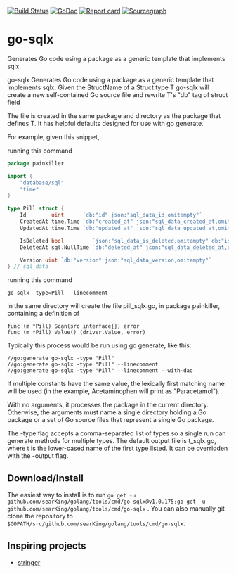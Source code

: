 [![Build Status](https://travis-ci.org/searKing/travis-ci.svg?branch=go-sqlx)](https://travis-ci.org/searKing/travis-ci)
[![GoDoc](https://godoc.org/github.com/searKing/golang/tools/cmd/go-sqlx?status.svg)](https://godoc.org/github.com/searKing/golang/tools/cmd/go-sqlx)
[![Report card](https://goreportcard.com/badge/github.com/searKing/golang/tools/cmd/go-sqlx)](https://goreportcard.com/report/github.com/searKing/golang/tools/cmd/go-sqlx)
[![Sourcegraph](https://sourcegraph.com/github.com/searKing/golang/-/badge.svg)](https://sourcegraph.com/github.com/searKing/travis-ci@go-sqlx?badge)

# go-sqlx

Generates Go code using a package as a generic template that implements sqlx.

go-sqlx Generates Go code using a package as a generic template that implements sqlx. Given the StructName of a Struct
type T go-sqlx will create a new self-contained Go source file and rewrite T's "db" tag of struct field

The file is created in the same package and directory as the package that defines T. It has helpful defaults designed
for use with go generate.

For example, given this snippet,

running this command

```go
package painkiller

import (
	"database/sql"
	"time"
)

type Pill struct {
	Id        uint      `db:"id" json:"sql_data_id,omitempty"`
	CreatedAt time.Time `db:"created_at" json:"sql_data_created_at,omitempty"`
	UpdatedAt time.Time `db:"updated_at" json:"sql_data_updated_at,omitempty"`

	IsDeleted bool         `json:"sql_data_is_deleted,omitempty" db:"is_deleted"`
	DeletedAt sql.NullTime `db:"deleted_at" json:"sql_data_deleted_at,omitempty"`

	Version uint `db:"version" json:"sql_data_version,omitempty"`
} // sql_data

```

running this command

```
go-sqlx -type=Pill --linecomment
```

in the same directory will create the file pill_sqlx.go, in package painkiller, containing a definition of

```
func (m *Pill) Scan(src interface{}) error
func (m *Pill) Value() (driver.Value, error)
```

Typically this process would be run using go generate, like this:

```
//go:generate go-sqlx -type "Pill"
//go:generate go-sqlx -type "Pill" --linecomment
//go:generate go-sqlx -type "Pill" --linecomment --with-dao
```

If multiple constants have the same value, the lexically first matching name will be used (in the example, Acetaminophen
will print as "Paracetamol").

With no arguments, it processes the package in the current directory. Otherwise, the arguments must name a single
directory holding a Go package or a set of Go source files that represent a single Go package.

The -type flag accepts a comma-separated list of types so a single run can generate methods for multiple types. The
default output file is t_sqlx.go, where t is the lower-cased name of the first type listed. It can be overridden with
the -output flag.

## Download/Install

The easiest way to install is to
run `go get -u github.com/searKing/golang/tools/cmd/go-sqlx@v1.0.175;go get -u github.com/searKing/golang/tools/cmd/go-sqlx`
. You can also manually git clone the repository to `$GOPATH/src/github.com/searKing/golang/tools/cmd/go-sqlx`.

## Inspiring projects

* [stringer](https://godoc.org/golang.org/x/tools/cmd/stringer)
